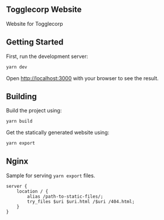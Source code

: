 ## Togglecorp Website

Website for Togglecorp

## Getting Started

First, run the development server:

```bash
yarn dev
```
Open [http://localhost:3000](http://localhost:3000) with your browser to see the result.

## Building

Build the project using:

```bash
yarn build
```

Get the statically generated website using:

```bash
yarn export
```

## Nginx
Sample for serving `yarn export` files.
```nginx
server {
    location / {
        alias /path-to-static-files/;
        try_files $uri $uri.html /$uri /404.html;
    }
}
```
